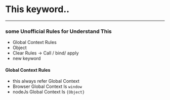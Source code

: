 # This keyword..

---

### some Unofficial Rules for Understand This

- Global Context Rules
- Object
- Clear Rules -> Call / bind/ apply
- new keyword

#### Global Context Rules

- this always refer Global Context
- Browser Global Context Is `window`
- nodeJs Global Context Is `{Object}`
